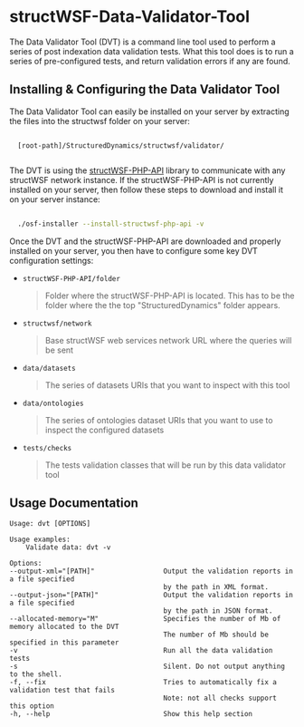 structWSF-Data-Validator-Tool
===========================================

The Data Validator Tool (DVT) is a command line tool used to perform a series of post indexation data validation tests. What this tool does is to run a series of pre-configured tests, and return validation errors if any are found.


Installing & Configuring the Data Validator Tool
-----------------------------------------------------

The Data Validator Tool can easily be installed on your server by extracting the files into the structwsf folder on your server:

```

  [root-path]/StructuredDynamics/structwsf/validator/
  
```

The DVT is using the [structWSF-PHP-API](https://github.com/structureddynamics/structWSF-PHP-API) library to communicate with any structWSF network instance. If the structWSF-PHP-API is not currently installed on your server, then follow these steps to download and install it on your server instance:

```bash

  ./osf-installer --install-structwsf-php-api -v 

```

Once the DVT and the structWSF-PHP-API are downloaded and properly installed on your server, you then have to configure some key DVT configuration settings:

*   `structWSF-PHP-API/folder`

    > Folder where the structWSF-PHP-API is located. This has to be the folder where the 
    > the top "StructuredDynamics" folder appears.
    
*   `structwsf/network`

    > Base structWSF web services network URL where the queries will be sent

*   `data/datasets`

    > The series of datasets URIs that you want to inspect with this tool

*   `data/ontologies`

    > The series of ontologies dataset URIs that you want to use to inspect the configured datasets

*   `tests/checks`

    > The tests validation classes that will be run by this data validator tool

Usage Documentation
-------------------
```
Usage: dvt [OPTIONS]

Usage examples:
    Validate data: dvt -v

Options:
--output-xml="[PATH]"                 Output the validation reports in a file specified
                                      by the path in XML format.
--output-json="[PATH]"                Output the validation reports in a file specified
                                      by the path in JSON format.
--allocated-memory="M"                Specifies the number of Mb of memory allocated to the DVT
                                      The number of Mb should be specified in this parameter
-v                                    Run all the data validation tests
-s                                    Silent. Do not output anything to the shell.
-f, --fix                             Tries to automatically fix a validation test that fails
                                      Note: not all checks support this option
-h, --help                            Show this help section
```
